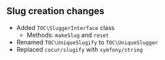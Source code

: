## Slug creation changes

* Added `TOC\SluggerInterface` class
  * Methods: `makeSlug` and `reset`
* Renamed `TOC\UniqueSlugify` to `TOC\UniqueSlugger`
* Replaced `cocur/slugify` with `symfony/string`
  
